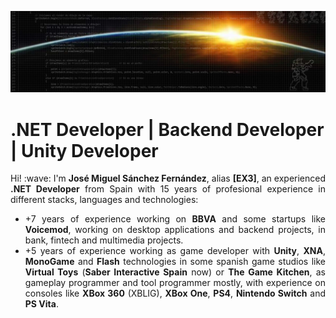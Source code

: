 ![Visual Studio EX3 header](/Local/Images/header.jpg)

# .NET Developer | Backend Developer | Unity Developer

<div align='justify'>
Hi! :wave: I'm <b>José Miguel Sánchez Fernández</b>, alias <b>[EX3]</b>, an experienced <b>.NET Developer</b> from Spain with 15 years of profesional experience in different stacks, languages and technologies: 

<ul>
<li>+7 years of experience working on <b>BBVA</b> and some startups like <b>Voicemod</b>, working on desktop applications and backend projects, in bank, fintech and multimedia projects.</li>

<li>+5 years of experience working as game developer with <b>Unity</b>, <b>XNA</b>, <b>MonoGame</b> and <b>Flash</b> technologies in some spanish game studios like <b>Virtual Toys</b> (<b>Saber Interactive Spain</b> now) or <b>The Game Kitchen</b>, as gameplay programmer and tool programmer mostly, with experience on consoles like <b>XBox 360</b> (XBLIG), <b>XBox One</b>, <b>PS4</b>, <b>Nintendo Switch</b> and <b>PS Vita</b>.</li>
</ul>
</div>

<!--
**VisualStudioEX3/VisualStudioEX3** is a ✨ _special_ ✨ repository because its `README.md` (this file) appears on your GitHub profile.

Here are some ideas to get you started:

- 🔭 I’m currently working on ...
- 🌱 I’m currently learning ...
- 👯 I’m looking to collaborate on ...
- 🤔 I’m looking for help with ...
- 💬 Ask me about ...
- 📫 How to reach me: ...
- 😄 Pronouns: ...
- ⚡ Fun fact: ...
-->
